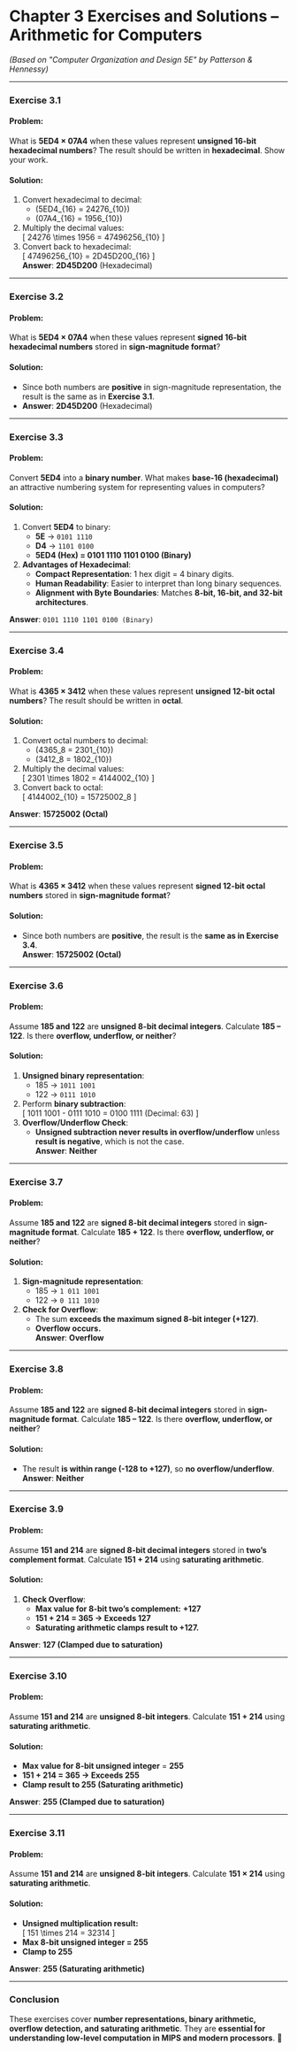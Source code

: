 # **Chapter 3 Exercises and Solutions – Arithmetic for Computers**  
*(Based on "Computer Organization and Design 5E" by Patterson & Hennessy)*  

---

### **Exercise 3.1**  
#### **Problem**:  
What is **5ED4 × 07A4** when these values represent **unsigned 16-bit hexadecimal numbers**? The result should be written in **hexadecimal**. Show your work.  

#### **Solution**:  
1. Convert hexadecimal to decimal:  
   - \(5ED4_{16} = 24276_{10}\)  
   - \(07A4_{16} = 1956_{10}\)  
2. Multiply the decimal values:  
   \[
   24276 \times 1956 = 47496256_{10}
   \]  
3. Convert back to hexadecimal:  
   \[
   47496256_{10} = 2D45D200_{16}
   \]  
**Answer**: **2D45D200** (Hexadecimal)  

---

### **Exercise 3.2**  
#### **Problem**:  
What is **5ED4 × 07A4** when these values represent **signed 16-bit hexadecimal numbers** stored in **sign-magnitude format**?  

#### **Solution**:  
- Since both numbers are **positive** in sign-magnitude representation, the result is the same as in **Exercise 3.1**.  
- **Answer**: **2D45D200** (Hexadecimal)  

---

### **Exercise 3.3**  
#### **Problem**:  
Convert **5ED4** into a **binary number**. What makes **base-16 (hexadecimal)** an attractive numbering system for representing values in computers?  

#### **Solution**:  
1. Convert **5ED4** to binary:  
   - **5E** → `0101 1110`  
   - **D4** → `1101 0100`  
   - **5ED4 (Hex) = 0101 1110 1101 0100 (Binary)**  
2. **Advantages of Hexadecimal**:  
   - **Compact Representation**: 1 hex digit = 4 binary digits.  
   - **Human Readability**: Easier to interpret than long binary sequences.  
   - **Alignment with Byte Boundaries**: Matches **8-bit, 16-bit, and 32-bit architectures**.  

**Answer**: `0101 1110 1101 0100 (Binary)`  

---

### **Exercise 3.4**  
#### **Problem**:  
What is **4365 × 3412** when these values represent **unsigned 12-bit octal numbers**? The result should be written in **octal**.  

#### **Solution**:  
1. Convert octal numbers to decimal:  
   - \(4365_8 = 2301_{10}\)  
   - \(3412_8 = 1802_{10}\)  
2. Multiply the decimal values:  
   \[
   2301 \times 1802 = 4144002_{10}
   \]  
3. Convert back to octal:  
   \[
   4144002_{10} = 15725002_8
   \]  

**Answer**: **15725002 (Octal)**  

---

### **Exercise 3.5**  
#### **Problem**:  
What is **4365 × 3412** when these values represent **signed 12-bit octal numbers** stored in **sign-magnitude format**?  

#### **Solution**:  
- Since both numbers are **positive**, the result is the **same as in Exercise 3.4**.  
**Answer**: **15725002 (Octal)**  

---

### **Exercise 3.6**  
#### **Problem**:  
Assume **185 and 122** are **unsigned 8-bit decimal integers**. Calculate **185 – 122**. Is there **overflow, underflow, or neither**?  

#### **Solution**:  
1. **Unsigned binary representation**:  
   - 185 → `1011 1001`  
   - 122 → `0111 1010`  
2. Perform **binary subtraction**:  
   \[
   1011 1001 - 0111 1010 = 0100 1111 (Decimal: 63)
   \]  
3. **Overflow/Underflow Check**:  
   - **Unsigned subtraction never results in overflow/underflow** unless **result is negative**, which is not the case.  
**Answer**: **Neither**  

---

### **Exercise 3.7**  
#### **Problem**:  
Assume **185 and 122** are **signed 8-bit decimal integers** stored in **sign-magnitude format**. Calculate **185 + 122**. Is there **overflow, underflow, or neither**?  

#### **Solution**:  
1. **Sign-magnitude representation**:  
   - 185 → `1 011 1001`  
   - 122 → `0 111 1010`  
2. **Check for Overflow**:  
   - The sum **exceeds the maximum signed 8-bit integer (+127)**.  
   - **Overflow occurs.**  
**Answer**: **Overflow**  

---

### **Exercise 3.8**  
#### **Problem**:  
Assume **185 and 122** are **signed 8-bit decimal integers** stored in **sign-magnitude format**. Calculate **185 – 122**. Is there **overflow, underflow, or neither**?  

#### **Solution**:  
- The result **is within range (-128 to +127)**, so **no overflow/underflow**.  
**Answer**: **Neither**  

---

### **Exercise 3.9**  
#### **Problem**:  
Assume **151 and 214** are **signed 8-bit decimal integers** stored in **two’s complement format**. Calculate **151 + 214** using **saturating arithmetic**.  

#### **Solution**:  
1. **Check Overflow**:  
   - **Max value for 8-bit two’s complement:** **+127**  
   - **151 + 214 = 365 → Exceeds 127**  
   - **Saturating arithmetic clamps result to +127.**  

**Answer**: **127 (Clamped due to saturation)**  

---

### **Exercise 3.10**  
#### **Problem**:  
Assume **151 and 214** are **unsigned 8-bit integers**. Calculate **151 + 214** using **saturating arithmetic**.  

#### **Solution**:  
- **Max value for 8-bit unsigned integer** = **255**  
- **151 + 214 = 365 → Exceeds 255**  
- **Clamp result to 255 (Saturating arithmetic)**  

**Answer**: **255 (Clamped due to saturation)**  

---

### **Exercise 3.11**  
#### **Problem**:  
Assume **151 and 214** are **unsigned 8-bit integers**. Calculate **151 × 214** using **saturating arithmetic**.  

#### **Solution**:  
- **Unsigned multiplication result:**  
  \[
  151 \times 214 = 32314
  \]  
- **Max 8-bit unsigned integer = 255**  
- **Clamp to 255**  

**Answer**: **255 (Saturating arithmetic)**  

---

### **Conclusion**  
These exercises cover **number representations, binary arithmetic, overflow detection, and saturating arithmetic**. They are **essential for understanding low-level computation in MIPS and modern processors**. 🚀
